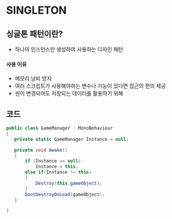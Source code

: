 # SINGLETON
## 싱글톤 패턴이란?
  * 하나의 인스턴스만 생성하여 사용하는 디자인 패턴
#### 사용 이유
  * 메모리 낭비 방지
  * 여러 스크립트가 사용해야하는 변수나 기능이 있다면 접근의 편의 제공
  * 씬이 변경되어도 저장되는 데이터를 활용하기 위해
## 코드
 ``` c#
public class GameManager : MonoBehaviour
{
    private static GameManager Instance = null;

    private void Awake()
    {
        if (Instance == null)
            Instance = this;
        else if(Instance != this)
        {
            Destroy(this.gameObject);
        }
        DontDestroyOnLoad(gameObject);
    }

}
```

